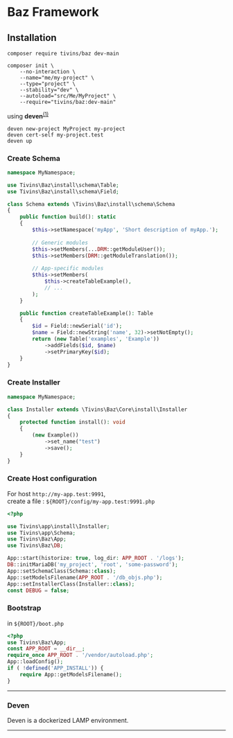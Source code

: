 # Baz Framework

## Installation

```shell
composer require tivins/baz dev-main
```
```
composer init \
    --no-interaction \
    --name="me/my-project" \
    --type="project" \
    --stability="dev" \
    --autoload="src/Me/MyProject" \
    --require="tivins/baz:dev-main"
```

using **deven**<sup>[(1)][deven]</sup>

```shell
deven new-project MyProject my-project
deven cert-self my-project.test
deven up
```

### Create Schema
```php
namespace MyNamespace;

use Tivins\Baz\install\schema\Table;
use Tivins\Baz\install\schema\Field;

class Schema extends \Tivins\Baz\install\schema\Schema 
{
    public function build(): static
    {
        $this->setNamespace('myApp', 'Short description of myApp.');
        
        // Generic modules
        $this->setMembers(...DRM::getModuleUser());
        $this->setMembers(DRM::getModuleTranslation());
        
        // App-specific modules
        $this->setMembers(
            $this->createTableExample(),
            // ...
        );
    }

    public function createTableExample(): Table
    {
        $id = Field::newSerial('id');
        $name = Field::newString('name', 32)->setNotEmpty();
        return (new Table('examples', 'Example'))
            ->addFields($id, $name)
            ->setPrimaryKey($id);
    }
}
```
### Create Installer

```php
namespace MyNamespace;

class Installer extends \Tivins\Baz\Core\install\Installer
{
    protected function install(): void
    {
        (new Example())
            ->set_name("test")
            ->save();
    }
}
```

### Create Host configuration

For host `http://my-app.test:9991`,<br>
create a file : `${ROOT}/config/my-app.test:9991.php`
```php
<?php

use Tivins\app\install\Installer;
use Tivins\app\Schema;
use Tivins\Baz\App;
use Tivins\Baz\DB;

App::start(historize: true, log_dir: APP_ROOT . '/logs');
DB::initMariaDB('my_project', 'root', 'some-password');
App::setSchemaClass(Schema::class);
App::setModelsFilename(APP_ROOT . '/db_objs.php');
App::setInstallerClass(Installer::class);
const DEBUG = false;
```

### Bootstrap

in `${ROOT}/boot.php`

```php
<?php
use Tivins\Baz\App;
const APP_ROOT = __dir__;
require_once APP_ROOT . '/vendor/autoload.php';
App::loadConfig();
if ( !defined('APP_INSTALL')) {
    require App::getModelsFilename();
}
```

----

### Deven

Deven is a dockerized LAMP environment.

----

[deven]: #deven
